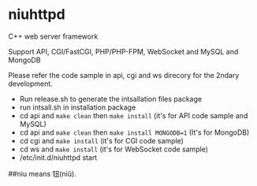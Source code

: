 # niuhttpd
C++ web server framework

Support API, CGI/FastCGI, PHP/PHP-FPM, WebSocket and MySQL and MongoDB

Please refer the code sample in api, cgi and ws direcory for the 2ndary development.
* Run release.sh to generate the intsallation files package
* run intsall.sh in installation package
* cd api and `make clean` then `make install` (it's for API code sample and MySQL)
* cd api and `make clean` then `make install MONGODB=1` (It's for MongoDB)
* cd cgi and `make install` (it's for CGI code sample)
* cd ws and `make install` (it's for WebSocket code sample)
* /etc/init.d/niuhttpd start

##niu means 钮(niǔ).
